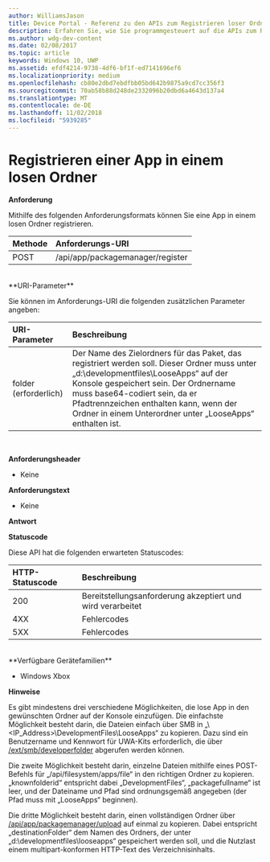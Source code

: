 ```yaml
---
author: WilliamsJason
title: Device Portal - Referenz zu den APIs zum Registrieren loser Ordner
description: Erfahren Sie, wie Sie programmgesteuert auf die APIs zum Registrieren loser Ordner zugreifen.
ms.author: wdg-dev-content
ms.date: 02/08/2017
ms.topic: article
keywords: Windows 10, UWP
ms.assetid: efdf4214-9738-4df6-bf1f-ed7141696ef6
ms.localizationpriority: medium
ms.openlocfilehash: cb80e2dbd7ebdfbb05bd642b9875a9cd7cc356f3
ms.sourcegitcommit: 70ab58b88d248de2332096b20dbd6a4643d137a4
ms.translationtype: MT
ms.contentlocale: de-DE
ms.lasthandoff: 11/02/2018
ms.locfileid: "5939285"
---
```

# <a name="register-an-app-in-a-loose-folder"></a>Registrieren einer App in einem losen Ordner  

**Anforderung**

Mithilfe des folgenden Anforderungsformats können Sie eine App in einem losen Ordner registrieren.

Methode      | Anforderungs-URI
:------     | :------
POST | /api/app/packagemanager/register
<br />
**URI-Parameter**

Sie können im Anforderungs-URI die folgenden zusätzlichen Parameter angeben:

URI-Parameter      | Beschreibung
:------     | :-----
folder (erforderlich) | Der Name des Zielordners für das Paket, das registriert werden soll. Dieser Ordner muss unter „d:\developmentfiles\LooseApps“ auf der Konsole gespeichert sein. Der Ordnername muss base64-codiert sein, da er Pfadtrennzeichen enthalten kann, wenn der Ordner in einem Unterordner unter „LooseApps“ enthalten ist.
<br />

**Anforderungsheader**

- Keine

**Anforderungstext**

- Keine

**Antwort**

**Statuscode**

Diese API hat die folgenden erwarteten Statuscodes:

HTTP-Statuscode      | Beschreibung
:------     | :-----
200 | Bereitstellungsanforderung akzeptiert und wird verarbeitet
4XX | Fehlercodes
5XX | Fehlercodes
<br />
**Verfügbare Gerätefamilien**

* Windows Xbox

**Hinweise**

Es gibt mindestens drei verschiedene Möglichkeiten, die lose App in den gewünschten Ordner auf der Konsole einzufügen. Die einfachste Möglichkeit besteht darin, die Dateien einfach über SMB in „\\<IP_Address>\DevelopmentFiles\LooseApps“ zu kopieren. Dazu sind ein Benutzername und Kennwort für UWA-Kits erforderlich, die über [/ext/smb/developerfolder](wdp-smb-api.md) abgerufen werden können. 

Die zweite Möglichkeit besteht darin, einzelne Dateien mithilfe eines POST-Befehls für „/api/filesystem/apps/file“ in den richtigen Ordner zu kopieren. „knownfolderid“ entspricht dabei „DevelopmentFiles“, „packagefullname“ ist leer, und der Dateiname und Pfad sind ordnungsgemäß angegeben (der Pfad muss mit „LooseApps“ beginnen).

Die dritte Möglichkeit besteht darin, einen vollständigen Ordner über [/api/app/packagemanager/upload](wdp-folder-upload.md) auf einmal zu kopieren. Dabei entspricht „destinationFolder“ dem Namen des Ordners, der unter „d:\developmentfiles\looseapps“ gespeichert werden soll, und die Nutzlast einem multipart-konformen HTTP-Text des Verzeichnisinhalts.

